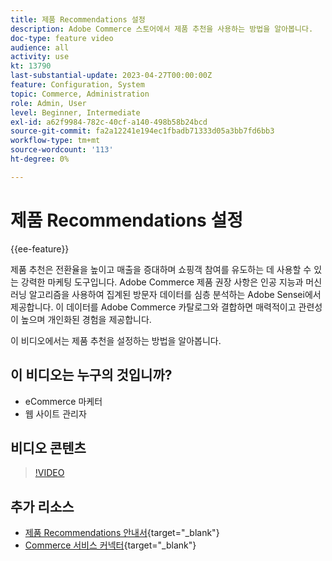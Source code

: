 ```yaml
---
title: 제품 Recommendations 설정
description: Adobe Commerce 스토어에서 제품 추천을 사용하는 방법을 알아봅니다.
doc-type: feature video
audience: all
activity: use
kt: 13790
last-substantial-update: 2023-04-27T00:00:00Z
feature: Configuration, System
topic: Commerce, Administration
role: Admin, User
level: Beginner, Intermediate
exl-id: a62f9984-782c-40cf-a140-498b58b24bcd
source-git-commit: fa2a12241e194ec1fbadb71333d05a3bb7fd6bb3
workflow-type: tm+mt
source-wordcount: '113'
ht-degree: 0%

---
```


# 제품 Recommendations 설정

{{ee-feature}}

제품 추천은 전환율을 높이고 매출을 증대하며 쇼핑객 참여를 유도하는 데 사용할 수 있는 강력한 마케팅 도구입니다. Adobe Commerce 제품 권장 사항은 인공 지능과 머신 러닝 알고리즘을 사용하여 집계된 방문자 데이터를 심층 분석하는 Adobe Sensei에서 제공합니다. 이 데이터를 Adobe Commerce 카탈로그와 결합하면 매력적이고 관련성이 높으며 개인화된 경험을 제공합니다.

이 비디오에서는 제품 추천을 설정하는 방법을 알아봅니다.

## 이 비디오는 누구의 것입니까?

- eCommerce 마케터
- 웹 사이트 관리자

## 비디오 콘텐츠

>[!VIDEO](https://video.tv.adobe.com/v/343991?quality=12&learn=on)

## 추가 리소스

- [제품 Recommendations 안내서](https://experienceleague.adobe.com/docs/commerce-merchant-services/product-recommendations/overview.html?lang=ko){target="_blank"}
- [Commerce 서비스 커넥터](https://experienceleague.adobe.com/docs/commerce-merchant-services/user-guides/integration-services/saas.html?lang=ko){target="_blank"}

